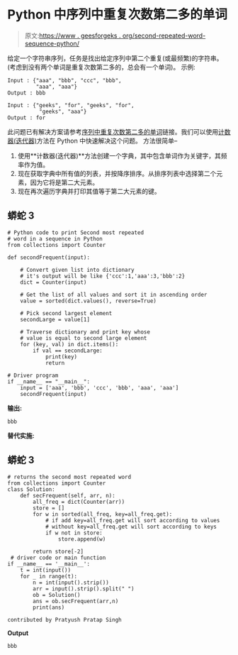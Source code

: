 # Python 中序列中重复次数第二多的单词

> 原文:[https://www . geesforgeks . org/second-repeated-word-sequence-python/](https://www.geeksforgeeks.org/second-repeated-word-sequence-python/)

给定一个字符串序列，任务是找出给定序列中第二个重复(或最频繁)的字符串。(考虑到没有两个单词是重复次数第二多的，总会有一个单词)。
示例:

```
Input : {"aaa", "bbb", "ccc", "bbb", 
         "aaa", "aaa"}
Output : bbb

Input : {"geeks", "for", "geeks", "for", 
          "geeks", "aaa"}
Output : for
```

此问题已有解决方案请参考[序列中重复次数第二多的单词](https://www.geeksforgeeks.org/second-repeated-word-sequence/)链接。我们可以使用[计数器(迭代器)](https://www.geeksforgeeks.org/counters-in-python-set-1/)方法在 Python 中快速解决这个问题。
方法很简单–

1.  使用**计数器(迭代器)**方法创建一个字典，其中包含单词作为关键字，其频率作为值。
2.  现在获取字典中所有值的列表，并按降序排序。从排序列表中选择第二个元素，因为它将是第二大元素。
3.  现在再次遍历字典并打印其值等于第二大元素的键。

## 蟒蛇 3

```
# Python code to print Second most repeated
# word in a sequence in Python
from collections import Counter

def secondFrequent(input):

    # Convert given list into dictionary
    # it's output will be like {'ccc':1,'aaa':3,'bbb':2}
    dict = Counter(input)

    # Get the list of all values and sort it in ascending order
    value = sorted(dict.values(), reverse=True)

    # Pick second largest element
    secondLarge = value[1]

    # Traverse dictionary and print key whose
    # value is equal to second large element
    for (key, val) in dict.items():
        if val == secondLarge:
            print(key)
            return

# Driver program
if __name__ == "__main__":
    input = ['aaa', 'bbb', 'ccc', 'bbb', 'aaa', 'aaa']
    secondFrequent(input)
```

**输出:**

```
bbb
```

**替代实施:**

## 蟒蛇 3

```
# returns the second most repeated word
from collections import Counter
class Solution:
    def secFrequent(self, arr, n):
        all_freq = dict(Counter(arr))
        store = []
        for w in sorted(all_freq, key=all_freq.get):
            # if add key=all_freq.get will sort according to values
            # without key=all_freq.get will sort according to keys
            if w not in store:
                store.append(w)

        return store[-2]
 # driver code or main function
if __name__ == '__main__':
    t = int(input())
    for _ in range(t):
        n = int(input().strip())
        arr = input().strip().split(" ")
        ob = Solution()
        ans = ob.secFrequent(arr,n)
        print(ans)

contributed by Pratyush Pratap Singh
```

**Output**

```
bbb

```